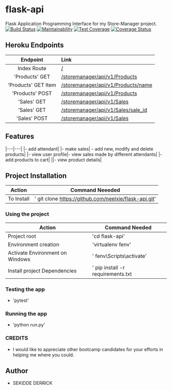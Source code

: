 # flask-api
Flask Application Programming Interface for my Store-Manager project.
[![Build Status](https://travis-ci.org/neelxie/flask-api.svg?branch=develop)](https://travis-ci.org/neelxie/flask-api) 
[![Maintainability](https://api.codeclimate.com/v1/badges/c1159a79ad17c21bb8f4/maintainability)](https://codeclimate.com/github/neelxie/flask-api/maintainability)
[![Test Coverage](https://api.codeclimate.com/v1/badges/c1159a79ad17c21bb8f4/test_coverage)](https://codeclimate.com/github/neelxie/flask-api/test_coverage)
[![Coverage Status](https://coveralls.io/repos/github/neelxie/flask-api/badge.svg?branch=develop)](https://coveralls.io/github/neelxie/flask-api?branch=develop)


## Heroku Endpoints
|Endpoint|Link|
|:---:|:---|
|Index Route|[/](https://warm-mountain-24705.herokuapp.com)|
|'Products' GET|[/storemanager/api/v1/Products](https://warm-mountain-24705.herokuapp.com/storemanager/api/v1/Products)|
|'Products' GET Item|[/storemanager/api/v1/Products/name](https://warm-mountain-24705.herokuapp.com/storemanager/api/v1/Products/soaks)|
|'Products' POST|[/storemanager/api/v1/Products](https://warm-mountain-24705.herokuapp.com/storemanager/api/v1/Products)|
|'Sales' GET |[/storemanager/api/v1/Sales](https://warm-mountain-24705.herokuapp.com/storemanager/api/v1/Sales)|
|'Sales' GET |[/storemanager/api/v1/Sales/sale_id](https://warm-mountain-24705.herokuapp.com/storemanager/api/v1/Sales/1)|
|'Sales' POST |[/storemanager/api/v1/Sales](https://warm-mountain-24705.herokuapp.com/storemanager/api/v1/Sales)|


## Features
 |---|---|
 |- add attendant|
 |- make sales| - add new, modify and delete products|
 |- view user profile|- view sales made by different attendants|
 |- add products to cart|
 ||- view product details|
 

## Project Installation
|Action|Command Neeeded|
|---|---|
|To Install|' git clone https://github.com/neelxie/flask-api.git'|

### Using the project
|Action|Command Needed|
|---|---|
|Project root| 'cd flask-api'|
|Environment creation| 'virtualenv fenv'
|Activate Environment on Windows|' fenv\Scripts\activate'
|Install project Dependencies|' pip install -r requirements.txt|

### Testing the app
- 'pytest' 

### Running the app

- 'python run.py'

### CREDITS
- I would like to appreciate other bootcamp candidates for your efforts in helping me where you could.
## Author
- SEKIDDE DERRICK